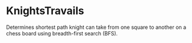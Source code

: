 # KnightsTravails
Determines shortest path knight can take from one square to another on a chess board using breadth-first search (BFS).
